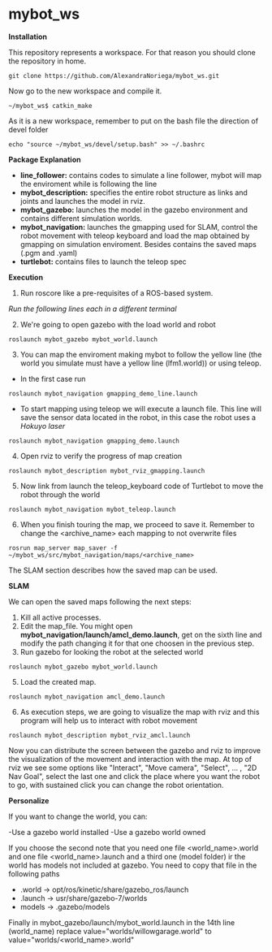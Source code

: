 # mybot_ws

**Installation**

This repository represents a workspace. For that reason you should clone the repository in home.

``
git clone https://github.com/AlexandraNoriega/mybot_ws.git
``

Now go to the new workspace and compile it.

``
~/mybot_ws$ catkin_make
``

As it is a new workspace, remember to put on the bash file the direction of devel folder

``
echo "source ~/mybot_ws/devel/setup.bash" >> ~/.bashrc
``

**Package Explanation**

- **line_follower:** contains codes to simulate a line follower, mybot will map the enviroment while is following the line
- **mybot_description:** specifies the entire robot structure as links and joints and launches the model in rviz.
- **mybot_gazebo:** launches the model in the gazebo environment and contains different simulation worlds.
- **mybot_navigation:** launches the gmapping used for SLAM, control the robot movement with teleop keyboard and load the map obtained by gmapping on simulation enviroment. Besides contains the saved maps (.pgm and .yaml)
- **turtlebot:** contains files to launch the teleop spec

**Execution**

1. Run roscore like a pre-requisites of a ROS-based system.

*Run the following lines each in a different terminal*

2. We're going to open gazebo with the load world and robot

``
roslaunch mybot_gazebo mybot_world.launch 
``

3. You can map the enviroment making mybot to follow the yellow line (the world you simulate must have a yellow line (lfm1.world)) or using teleop. 

  - In the first case run

``
roslaunch mybot_navigation gmapping_demo_line.launch
``

  - To start mapping using teleop we will execute a launch file. This line will save the sensor data located in the robot, in this case the robot uses a *Hokuyo laser* 

``
roslaunch mybot_navigation gmapping_demo.launch
``

4. Open rviz to verify the progress of map creation

``
roslaunch mybot_description mybot_rviz_gmapping.launch
``

5. Now link from launch the teleop_keyboard code of Turtlebot to move the robot through the world

``
roslaunch mybot_navigation mybot_teleop.launch
``

6. When you finish touring the map, we proceed to save it. Remember to change the <archive_name> each mapping to not overwrite files

``
rosrun map_server map_saver -f ~/mybot_ws/src/mybot_navigation/maps/<archive_name>
``

The SLAM section describes how the saved map can be used. 

**SLAM**

We can open the saved maps following the next steps:

1. Kill all active processes.
2. Edit the map_file. You might open **mybot_navigation/launch/amcl_demo.launch**, get on the sixth line and modify the path changing it for that one choosen in the previous step.
4. Run gazebo for looking the robot at the selected world

``
roslaunch mybot_gazebo mybot_world.launch 
``

5. Load the created map.

``
roslaunch mybot_navigation amcl_demo.launch 
``

6. As execution steps, we are going to visualize the map with rviz and this program will help us to interact with robot movement

``
roslaunch mybot_description mybot_rviz_amcl.launch
``

Now you can distribute the screen between the gazebo and rviz to improve the visualization of the movement and interaction with the map. At top of rviz we see some options like "Interact", "Move camera", "Select", ... , "2D Nav Goal", select the last one and click the place where you want the robot to go, with sustained click you can change the robot orientation.

**Personalize**

If you want to change the world, you can:

-Use a gazebo world installed 
-Use a gazebo world owned

If you choose the second note that you need one file <world_name>.world and one file <world_name>.launch and a third one (model folder) ir the world has models not included at gazebo. You need to copy that file in the following paths

- .world -> opt/ros/kinetic/share/gazebo_ros/launch
- .launch -> usr/share/gazebo-7/worlds
- models -> .gazebo/models

Finally in mybot_gazebo/launch/mybot_world.launch in the 14th line (world_name) replace value="worlds/willowgarage.world" to value="worlds/<world_name>.world"
